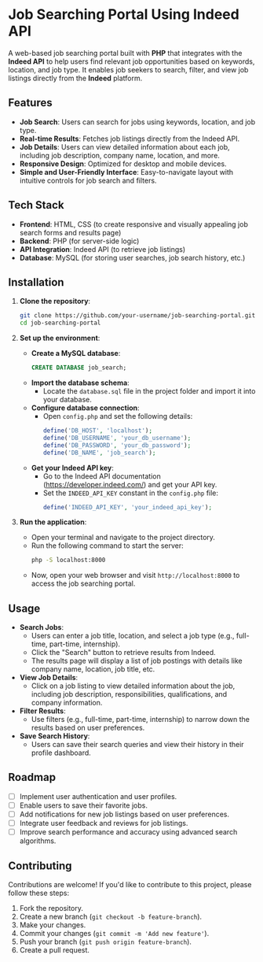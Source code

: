 
# Job Searching Portal Using Indeed API

A web-based job searching portal built with **PHP** that integrates with the **Indeed API** to help users find relevant job opportunities based on keywords, location, and job type. It enables job seekers to search, filter, and view job listings directly from the **Indeed** platform.

## Features

- **Job Search**: Users can search for jobs using keywords, location, and job type.
- **Real-time Results**: Fetches job listings directly from the Indeed API.
- **Job Details**: Users can view detailed information about each job, including job description, company name, location, and more.
- **Responsive Design**: Optimized for desktop and mobile devices.
- **Simple and User-Friendly Interface**: Easy-to-navigate layout with intuitive controls for job search and filters.

## Tech Stack

- **Frontend**: HTML, CSS (to create responsive and visually appealing job search forms and results page)
- **Backend**: PHP (for server-side logic)
- **API Integration**: Indeed API (to retrieve job listings)
- **Database**: MySQL (for storing user searches, job search history, etc.)

## Installation

1. **Clone the repository**:
   ```bash
   git clone https://github.com/your-username/job-searching-portal.git
   cd job-searching-portal
   ```

2. **Set up the environment**:
   - **Create a MySQL database**:
     ```sql
     CREATE DATABASE job_search;
     ```
   - **Import the database schema**:
     - Locate the `database.sql` file in the project folder and import it into your database.
   - **Configure database connection**:
     - Open `config.php` and set the following details:
       ```php
       define('DB_HOST', 'localhost');
       define('DB_USERNAME', 'your_db_username');
       define('DB_PASSWORD', 'your_db_password');
       define('DB_NAME', 'job_search');
       ```
   - **Get your Indeed API key**:
     - Go to the Indeed API documentation (https://developer.indeed.com/) and get your API key.
     - Set the `INDEED_API_KEY` constant in the `config.php` file:
       ```php
       define('INDEED_API_KEY', 'your_indeed_api_key');
       ```

3. **Run the application**:
   - Open your terminal and navigate to the project directory.
   - Run the following command to start the server:
     ```bash
     php -S localhost:8000
     ```
   - Now, open your web browser and visit `http://localhost:8000` to access the job searching portal.

## Usage

- **Search Jobs**:
  - Users can enter a job title, location, and select a job type (e.g., full-time, part-time, internship).
  - Click the "Search" button to retrieve results from Indeed.
  - The results page will display a list of job postings with details like company name, location, job title, etc.
- **View Job Details**:
  - Click on a job listing to view detailed information about the job, including job description, responsibilities, qualifications, and company information.
- **Filter Results**:
  - Use filters (e.g., full-time, part-time, internship) to narrow down the results based on user preferences.
- **Save Search History**:
  - Users can save their search queries and view their history in their profile dashboard.

## Roadmap

- [ ] Implement user authentication and user profiles.
- [ ] Enable users to save their favorite jobs.
- [ ] Add notifications for new job listings based on user preferences.
- [ ] Integrate user feedback and reviews for job listings.
- [ ] Improve search performance and accuracy using advanced search algorithms.

## Contributing

Contributions are welcome! If you'd like to contribute to this project, please follow these steps:
1. Fork the repository.
2. Create a new branch (`git checkout -b feature-branch`).
3. Make your changes.
4. Commit your changes (`git commit -m 'Add new feature'`).
5. Push your branch (`git push origin feature-branch`).
6. Create a pull request.
